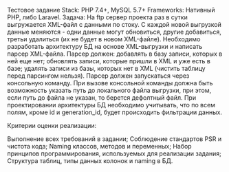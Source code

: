 Тестовое задание Stack: PHP 7.4+, MySQL 5.7+ Frameworks: Нативный PHP, либо Laravel. Задача: На ftp сервер проекта раз в сутки выгружается XML-файл с данными по стоку. С каждой новой выгрузкой данные меняются - одни данные могут обновиться, другие добавиться, третьи удалиться (их не будет в новом XML-файле). Необходимо разработать архитектуру БД на основе XML-выгрузки и написать парсер XML-файла. Парсер должен: добавлять в базу записи, которых в ней еще нет; обновлять записи, которые пришли в XML и уже есть в базе; удалять записи из базы, которых нет в XML (чистить таблицу перед парсингом нельзя). Парсер должен запускаться через консольную команду. При вызове консольной команды должна быть возможность указать путь до локального файла выгрузки, при этом, если путь до файла не указан, то берется дефолтный файл. При проектировании архитектуры БД необходимо учитывать, что по всем полям, кроме id и generation_id, будет происходить фильтрации данных.

Критерии оценки реализации:

Выполнение всех требований в задании;
Соблюдение стандартов PSR и чистота кода;
Naming классов, методов и переменных;
Набор принципов программирования, используемых для реализации задания;
Структура таблиц, типы данных колонок и naming в БД.